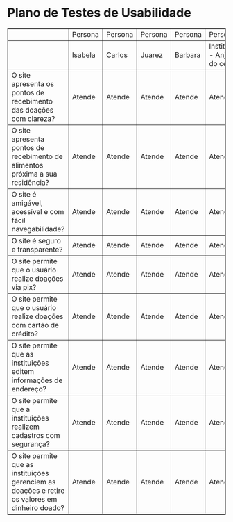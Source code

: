 # Plano de Testes de Usabilidade

<table border="1">
    <tr>
        <td> </td>
        <td> Persona </td>
        <td> Persona </td>
        <td> Persona </td>
        <td> Persona </td>
        <td> Persona </td>
        <td> Persona </td>
    </tr>
    <tr>
        <td></td>
        <td>Isabela</td>
        <td>Carlos</td>
        <td>Juarez</td>
        <td>Barbara</td>
        <td>Instituição - Anjos do céu</td>
        <td>Instituição - O bom da vida</td>
    </tr>
    <tr>
        <td>O site apresenta os pontos de recebimento das doações com clareza?</td>
        <td>Atende</td>
        <td>Atende</td>
        <td>Atende</td>
        <td>Atende</td>
        <td>Atende</td>
        <td>Atende</td>
    </tr>
    <tr>
        <td>O site apresenta pontos de recebimento de alimentos próxima a sua residência?</td>
        <td>Atende</td>
        <td>Atende</td>
        <td>Atende</td>
        <td>Atende</td>
        <td>Atende</td>
        <td>Atende</td>
    </tr>
    <tr>
        <td>O site é amigável, acessível e com fácil navegabilidade?</td>
        <td>Atende</td>
        <td>Atende</td>
        <td>Atende</td>
        <td>Atende</td>
        <td>Atende</td>
        <td>Atende</td>
    </tr>
    <tr>
        <td>O site é seguro e transparente?</td>
        <td>Atende</td>
        <td>Atende</td>
        <td>Atende</td>
        <td>Atende</td>
        <td>Atende</td>
        <td>Atende</td>
    </tr>
    <tr>
        <td>O site permite que o usuário realize doações via pix?</td>
        <td>Atende</td>
        <td>Atende</td>
        <td>Atende</td>
        <td>Atende</td>
        <td>Atende</td>
        <td>Atende</td>
    </tr>
    <tr>
        <td>O site permite que o usuário realize doações com cartão de crédito?</td>
        <td>Atende</td>
        <td>Atende</td>
        <td>Atende</td>
        <td>Atende</td>
        <td>Atende</td>
        <td>Atende</td>
    </tr>
    <tr>
        <td>O site permite que as instituições editem informações de endereço?</td>
        <td>Atende</td>
        <td>Atende</td>
        <td>Atende</td>
        <td>Atende</td>
        <td>Atende</td>
        <td>Atende</td>
    </tr>
    <tr>
        <td>O site permite que a instituições realizem cadastros com segurança?</td>
        <td>Atende</td>
        <td>Atende</td>
        <td>Atende</td>
        <td>Atende</td>
        <td>Atende</td>
        <td>Atende</td>
    </tr>
    <tr>
        <td>O site permite que as instituições gerenciem as doações e retire os valores em dinheiro doado?</td>
        <td>Atende</td>
        <td>Atende</td>
        <td>Atende</td>
        <td>Atende</td>
        <td>Atende</td>
        <td>Atende</td>
    </tr>
</table>
